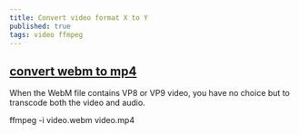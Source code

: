 ```yaml
---
title: Convert video format X to Y
published: true
tags: video ffmpeg
---
```

## [convert webm to mp4](https://addpipe.com/blog/converting-webm-to-mp4-with-ffmpeg/)

When the WebM file contains VP8 or VP9 video, you have no choice but to transcode both the video and audio.

ffmpeg -i video.webm video.mp4

